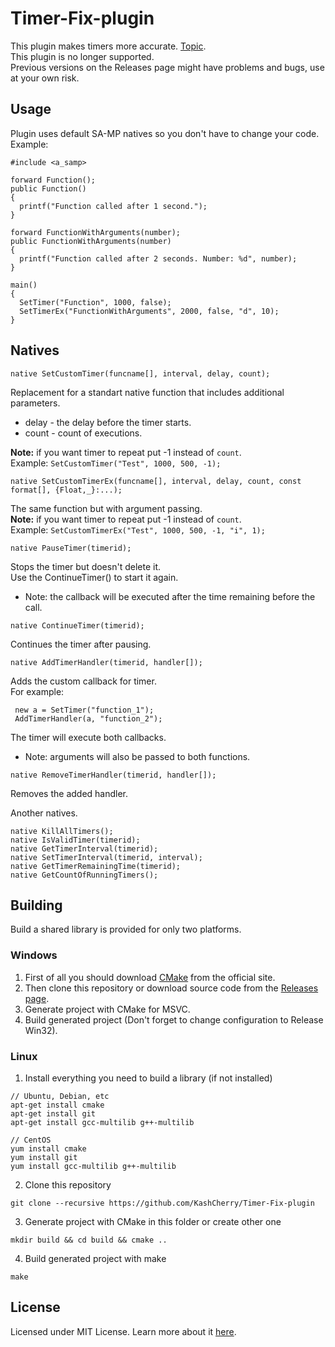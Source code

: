 # Timer-Fix-plugin
This plugin makes timers more accurate. [Topic](https://forum.sa-mp.com/showthread.php?t=650736).
<br>This plugin is no longer supported.
<br>Previous versions on the Releases page might have problems and bugs, use at your own risk.

## Usage
Plugin uses default SA-MP natives so you don't have to change your code. Example:
```Pawn
#include <a_samp>

forward Function();
public Function()
{
  printf("Function called after 1 second.");
}

forward FunctionWithArguments(number);
public FunctionWithArguments(number)
{
  printf("Function called after 2 seconds. Number: %d", number);
}

main()
{
  SetTimer("Function", 1000, false);
  SetTimerEx("FunctionWithArguments", 2000, false, "d", 10);
}
```

## Natives
 ```Pawn
native SetCustomTimer(funcname[], interval, delay, count);
```
 Replacement for a standart native function that includes additional parameters.
 * delay - the delay before the timer starts.
 * count - count of executions.
 
 **Note:** if you want timer to repeat put -1 instead of `count`.<br>
 Example: `SetCustomTimer("Test", 1000, 500, -1);`

```Pawn
native SetCustomTimerEx(funcname[], interval, delay, count, const format[], {Float,_}:...);
```
The same function but with argument passing.<br>
**Note:** if you want timer to repeat put -1 instead of `count`.<br>
 Example: `SetCustomTimerEx("Test", 1000, 500, -1, "i", 1);`

 ```Pawn
native PauseTimer(timerid);
```
 Stops the timer but doesn't delete it.
 <br>Use the ContinueTimer() to start it again.
 * Note: the callback will be executed after the time remaining before the call.

```Pawn
native ContinueTimer(timerid);
```
Continues the timer after pausing.

```Pawn
native AddTimerHandler(timerid, handler[]);
```
 Adds the custom callback for timer.
<br> For example:
```pawn
 new a = SetTimer("function_1");
 AddTimerHandler(a, "function_2");
```
 The timer will execute both callbacks.

* Note: arguments will also be passed to both functions.

```Pawn
native RemoveTimerHandler(timerid, handler[]);
```
Removes the added handler.

Another natives.
```Pawn
native KillAllTimers();
native IsValidTimer(timerid);
native GetTimerInterval(timerid);
native SetTimerInterval(timerid, interval);
native GetTimerRemainingTime(timerid);
native GetCountOfRunningTimers();
```

## Building
Build a shared library is provided for only two platforms. 

### Windows
1. First of all you should download [CMake](https://cmake.org) from the official site.
2. Then clone this repository or download source code from the [Releases page](https://github.com/KashCherry/Timer-Fix-plugin/releases).
3. Generate project with CMake for MSVC.
4. Build generated project (Don't forget to change configuration to Release Win32).

### Linux
1. Install everything you need to build a library (if not installed)
```
// Ubuntu, Debian, etc
apt-get install cmake
apt-get install git
apt-get install gcc-multilib g++-multilib

// CentOS
yum install cmake
yum install git
yum install gcc-multilib g++-multilib
```
2. Clone this repository
```
git clone --recursive https://github.com/KashCherry/Timer-Fix-plugin
```
3. Generate project with CMake in this folder or create other one
```
mkdir build && cd build && cmake ..
```
4. Build generated project with make
```
make
```

## License
Licensed under MIT License. Learn more about it [here](https://github.com/KashCherry/Timer-Fix-plugin/blob/master/LICENSE).
